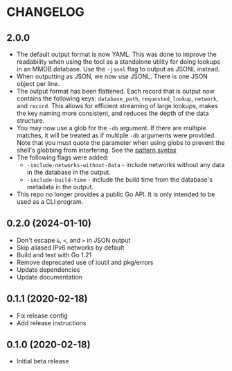 # CHANGELOG

## 2.0.0

* The default output format is now YAML. This was done to improve the
  readability when using the tool as a standalone utility for doing lookups
  in an MMDB database. Use the `-jsonl` flag to output as JSONL instead.
* When outputting as JSON, we now use JSONL. There is one JSON object per
  line.
* The output format has been flattened. Each record that is output now
  contains the following keys: `database_path`, `requested_lookup`,
  `network`, and `record`. This allows for efficient streaming of large
  lookups, makes the key naming more consistent, and reduces the depth of
  the data structure.
* You may now use a glob for the `-db` argument. If there are multiple
  matches, it will be treated as if multiple `-db` arguments were provided.
  Note that you must quote the parameter when using globs to prevent the
  shell's globbing from interfering. See the [pattern syntax](https://pkg.go.dev/path#Match)
* The following flags were added:
  * `-include-networks-without-data` - include networks without any data in
    the database in the output.
  * `-include-build-time` - include the build time from the database's
    metadata in the output.
* This repo no longer provides a public Go API. It is only intended to be
  used as a CLI program.

## 0.2.0 (2024-01-10)

* Don't escape `&`, `<`, and `>` in JSON output
* Skip aliased IPv6 networks by default
* Build and test with Go 1.21
* Remove deprecated use of ioutil and pkg/errors
* Update dependencies
* Update documentation

## 0.1.1 (2020-02-18)

* Fix release config
* Add release instructions

## 0.1.0 (2020-02-18)

* Initial beta release
